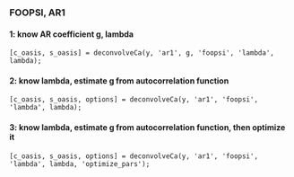 ### FOOPSI, AR1

#### 1: know AR coefficient g, lambda 

`[c_oasis, s_oasis] = deconvolveCa(y, 'ar1', g, 'foopsi', 'lambda', lambda);`


#### 2: know lambda, estimate g from autocorrelation function

`[c_oasis, s_oasis, options] = deconvolveCa(y, 'ar1', 'foopsi', 'lambda', lambda);` 



#### 3: know lambda, estimate g from autocorrelation function, then optimize it 

`[c_oasis, s_oasis, options] = deconvolveCa(y, 'ar1', 'foopsi', 'lambda', lambda, 'optimize_pars');` 


